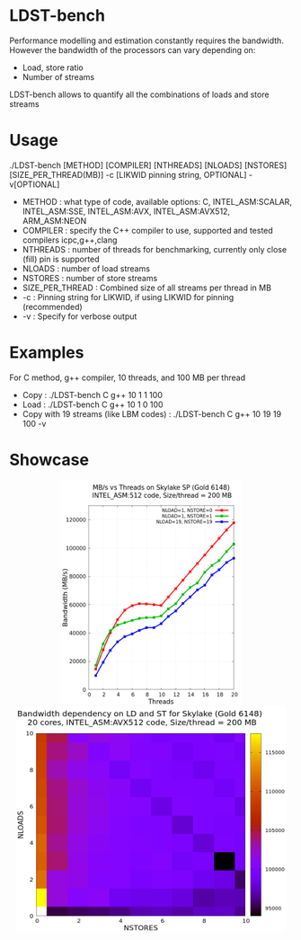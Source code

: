 # LDST-bench

Performance modelling and estimation constantly requires the bandwidth. 
However the bandwidth of the processors can vary depending on:
* Load, store ratio
* Number of streams

LDST-bench allows to quantify all the combinations of loads and store streams

# Usage 

./LDST-bench [METHOD] [COMPILER] [NTHREADS] [NLOADS] [NSTORES] [SIZE_PER_THREAD(MB)] -c [LIKWID pinning string, OPTIONAL] -v[OPTIONAL]
  * METHOD : what type of code, available options: C, INTEL_ASM:SCALAR, INTEL_ASM:SSE, INTEL_ASM:AVX, INTEL_ASM:AVX512, ARM_ASM:NEON
  * COMPILER : specify the C++ compiler to use, supported and tested compilers icpc,g++,clang
  * NTHREADS : number of threads for benchmarking, currently only close (fill) pin is supported
  * NLOADS : number of load streams
  * NSTORES : number of store streams
  * SIZE_PER_THREAD : Combined size of all streams per thread in MB
  * -c : Pinning string for LIKWID, if using LIKWID for pinning (recommended)
  * -v : Specify for verbose output

# Examples 
For C method, g++ compiler, 10 threads, and 100 MB per thread
 * Copy : ./LDST-bench C g++ 10 1 1 100
 * Load : ./LDST-bench C g++ 10 1 0 100
 * Copy with 19 streams (like LBM codes) : ./LDST-bench C g++ 10 19 19 100 -v
 

# Showcase
 <p align="center">
  <img width="320" height="400" src="test_scripts/scaling_plot_skx.png">
  <img width="480" height="400" src="test_scripts/matrix_skx.png">
</p>

